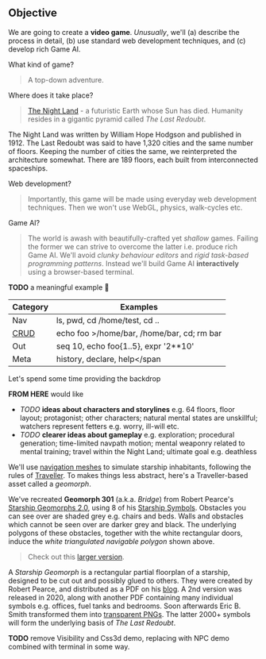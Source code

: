 ## Objective

We are going to create a **video game**.
_Unusually_, we'll 
(a) describe the process in detail,
(b) use standard web development techniques,
and (c) develop rich Game AI.

What kind of game?
> A top-down adventure.

Where does it take place?
> [The Night Land](https://en.wikipedia.org/wiki/The_Night_Land "@new-tab") - a futuristic Earth whose Sun has died.
> Humanity resides in a gigantic pyramid called _The Last Redoubt_.

<aside>

  The Night Land was written by William Hope Hodgson and published in 1912.
  The Last Redoubt was said to have 1,320 cities and the same number of floors.
  Keeping the number of cities the same, we reinterpreted the architecture somewhat.
  There are 189 floors, each built from interconnected spaceships.

</aside>

<div
  class="tabs"
  name="redoubt-sketch"
  height="[400, 580]"
  enabled="true"
  tabs="[
    { key: 'component', filepath: 'example/Images#redoubt-sketches' },
  ]"
></div>

Web development?
> Importantly, this game will be made using everyday web development techniques.
> Then we won't use WebGL, physics, walk-cycles etc.

Game AI?
> The world is awash with beautifully-crafted yet _shallow_ games.
> Failing the former we can strive to overcome the latter i.e. produce rich Game AI.
> We'll avoid _clunky behaviour editors_ and _rigid task-based programming patterns_.
> Instead we'll build Game AI **interactively** using a browser-based terminal.

__TODO__ a meaningful example 🚧

<!-- ~~~
myFunc() {
  call '() => Array.from(Math.PI.toString())' |
  split |
  map 'x => `Digit: ${x}`'
}
~~~ -->

<div
  class="tabs"
  name="nav-tty-1"
  height="[500, 600]"
  show="2"
  tabs="[
    { key: 'terminal', filepath: 'nav-demo-1', weight: 30 },
    { key: 'component', filepath: 'example/NavTest', weight: 70 },
  ]"
></div>

| Category | Examples |
| -------- | -------- |
| Nav | <span class="cmd">ls</span>, <span class="cmd">pwd</span>, <span class="cmd">cd /home/test</span>, <span class="cmd">cd ..</span> |
| [CRUD](https://en.wikipedia.org/wiki/Create,_read,_update_and_delete "@new-tab") | <span class="cmd">echo foo >/home/bar</span>, <span class="cmd">/home/bar</span>, <span class="cmd">cd; rm bar</span> |
| Out | <span class="cmd">seq 10</span>, <span class="cmd">echo foo{1..5}</span>, <span class="cmd">expr '2**10'</span> |
| Meta | <span class="cmd">history</span>, <span class="cmd"> declare</span>, <span class="cmd">help</span


Let's spend some time providing the backdrop

__FROM HERE__ would like
- _TODO_ __ideas about characters and storylines__ e.g. 64 floors, floor layout; protagonist; other characters; natural mental states are unskillful; watchers represent fetters e.g. worry, ill-will etc.
- _TODO_ __clearer ideas about gameplay__ e.g. exploration; procedural generation; time-limited navpath motion; mental weaponry related to mental training; travel within the Night Land; ultimate goal e.g. deathless

We'll use [navigation meshes](https://en.wikipedia.org/wiki/Navigation_mesh) to simulate starship inhabitants,
following the rules of [Traveller](https://en.wikipedia.org/wiki/Traveller_%28role-playing_game%29).
To makes things less abstract, here's a Traveller-based asset called a _geomorph_.


<div
  class="tabs"
  name="geomorph-301-debug"
  height="400"
  tabs="[{ key: 'component', filepath: 'example/Images#geomorph-301' }]"
></div>

We've recreated **Geomorph 301** (a.k.a. _Bridge_) from Robert Pearce's [Starship Geomorphs 2.0](http://travellerrpgblog.blogspot.com/2018/10/the-starship-geomorphs-book-if-finally.html),
using 8 of his [Starship Symbols](http://travellerrpgblog.blogspot.com/2020/08/starship-symbols-book.html).
Obstacles you can see over are shaded grey e.g. chairs and beds.
Walls and obstacles which cannot be seen over are darker grey and black. The underlying polygons of these obstacles, together with the white rectangular doors, induce the _white triangulated navigable polygon_ shown above.

> Check out this [larger version](/pics/g-301--bridge.debug.x2.png "@new-tab").

<aside>

A _Starship Geomorph_ is a rectangular partial floorplan of a starship, designed to be cut out and possibly glued to others.
They were created by Robert Pearce, and distributed as a PDF on his [blog](http://travellerrpgblog.blogspot.com/).
A 2nd version was released in 2020, along with another PDF containing many individual symbols e.g. offices, fuel tanks and bedrooms. Soon afterwards Eric B. Smith transformed them into [transparent PNGs](http://gurpsland.no-ip.org/geomorphs/).
The latter 2000+ symbols will form the underlying basis of _The Last Redoubt_.

</aside>

__TODO__ remove Visibility and Css3d demo, replacing with NPC demo combined with terminal in some way.

<!-- We end with two basic demos.
You can pan/zoom, move the eyes, and view the obstacle polygons in 3D.
There are respective CodeSandboxes i.e. [visibility](https://codesandbox.io/s/rogue-markup-visibility-demo-k66zi?file=/src/example/Visibility.jsx "@new-tab") and [height](https://codesandbox.io/s/rogue-markup-3d-demo-forked-gyher?file=/src/example/Css3d.jsx "@new-tab"). -->


<div
  class="tabs"
  name="light-demo"
  height="340"
  tabs="[
    // { key: 'component', filepath: 'example/Visibility#301' },
    { key: 'component', filepath: 'example/Css3d#301' },
  ]"
></div>
